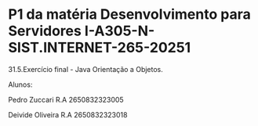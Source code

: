 # P1 da matéria Desenvolvimento para Servidores I-A305-N-SIST.INTERNET-265-20251



31.5.Exercício final - Java Orientação a Objetos.  


Alunos:

Pedro Zuccari R.A 2650832323005

Deivide Oliveira  R.A 2650832323018
